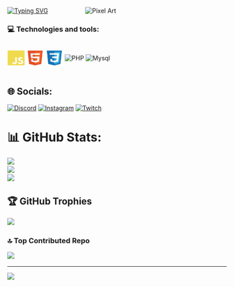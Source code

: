 <a href="https://git.io/typing-svg"><img src="https://readme-typing-svg.herokuapp.com?font=Fira+Code&pause=1000&color=B66EF7&background=9A769534&width=435&lines=hi%2C+everyone!+i'm+kyll+%F0%9F%91%8B;Welcome+to+my+profile+github." alt="Typing SVG" /></a>
<img src="https://gifdb.com/images/high/anime-boy-reading-book-8tc1v8ltl3oqvin1.gif" alt="Pixel Art" align="right" width="325">

### 💻 Technologies and tools:

<div style="display: inline_block"><br>
  <img align="center" alt="Js" height="35" width="40" src="https://raw.githubusercontent.com/devicons/devicon/master/icons/javascript/javascript-plain.svg">
  <img align="center" alt="HTML" height="35" width="40" src="https://raw.githubusercontent.com/devicons/devicon/master/icons/html5/html5-original.svg">
  <img align="center" alt="CSS" height="35" width="40" src="https://raw.githubusercontent.com/devicons/devicon/master/icons/css3/css3-original.svg">
  <img align="center" alt="PHP" height="35" width="40" src="https://cdn.jsdelivr.net/gh/devicons/devicon/icons/php/php-plain.svg">
  <img align="center" alt= "Mysql" height="60" width="40" src="https://cdn.jsdelivr.net/gh/devicons/devicon/icons/mysql/mysql-original-wordmark.svg">       
</div><br>

## 🌐 Socials:
[![Discord](https://img.shields.io/badge/Discord-%237289DA.svg?logo=discord&logoColor=white)](https://discord.gg/kyllzinhe) [![Instagram](https://img.shields.io/badge/Instagram-%23E4405F.svg?logo=Instagram&logoColor=white)](https://instagram.com/kyllzx__) [![Twitch](https://img.shields.io/badge/Twitch-%239146FF.svg?logo=Twitch&logoColor=white)](https://twitch.tv/kyllzx) 

# 📊 GitHub Stats:
![](https://github-readme-stats.vercel.app/api?username=kyllzx&theme=tokyonight&hide_border=false&include_all_commits=false&count_private=true)<br/>
![](https://github-readme-streak-stats.herokuapp.com/?user=kyllzx&theme=tokyonight&hide_border=false)<br/>
![](https://github-readme-stats.vercel.app/api/top-langs/?username=kyllzx&theme=tokyonight&hide_border=false&include_all_commits=false&count_private=true&layout=compact)

## 🏆 GitHub Trophies
![](https://github-profile-trophy.vercel.app/?username=kyllzx&theme=shadow_red&no-frame=true&no-bg=true&margin-w=4)

### 🔝 Top Contributed Repo
![](https://github-contributor-stats.vercel.app/api?username=kyllzx&limit=5&theme=tokyonight&combine_all_yearly_contributions=true)

---
[![](https://visitcount.itsvg.in/api?id=kyllzx&icon=2&color=12)](https://visitcount.itsvg.in)

<!-- Proudly created with GPRM ( https://gprm.itsvg.in ) -->
